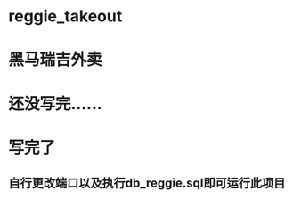 # reggie_takeout

黑马瑞吉外卖
============


还没写完......
======

写完了
=====

自行更改端口以及执行db_reggie.sql即可运行此项目
-----------------------------------------
